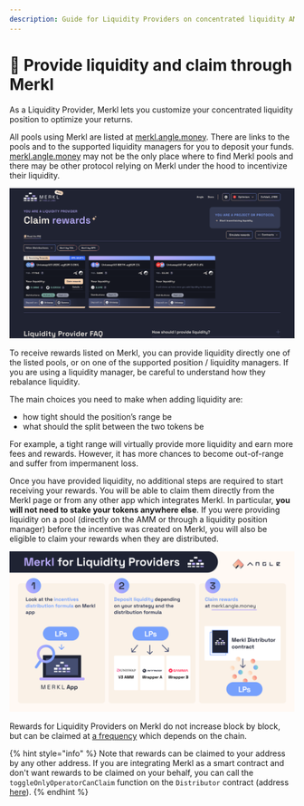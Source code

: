 ```yaml
---
description: Guide for Liquidity Providers on concentrated liquidity AMMs to enjoy Merkl
---
```


# 🌊 Provide liquidity and claim through Merkl

As a Liquidity Provider, Merkl lets you customize your concentrated liquidity position to optimize your returns.

All pools using Merkl are listed at [merkl.angle.money](https://merkl.angle.money). There are links to the pools and to the supported liquidity managers for you to deposit your funds. [merkl.angle.money](https://merkl.angle.money) may not be the only place where to find Merkl pools and there may be other protocol relying on Merkl under the hood to incentivize their liquidity.

![Merkl Claim](/.gitbook/assets/merkl-claim2.png)

To receive rewards listed on Merkl, you can provide liquidity directly one of the listed pools, or on one of the supported position / liquidity managers. If you are using a liquidity manager, be careful to understand how they rebalance liquidity.

The main choices you need to make when adding liquidity are:

- how tight should the position’s range be
- what should the split between the two tokens be

For example, a tight range will virtually provide more liquidity and earn more fees and rewards. However, it has more chances to become out-of-range and suffer from impermanent loss.

Once you have provided liquidity, no additional steps are required to start receiving your rewards. You will be able to claim them directly from the Merkl page or from any other app which integrates Merkl. In particular, **you will not need to stake your tokens anywhere else**.
If you were providing liquidity on a pool (directly on the AMM or through a liquidity position manager) before the incentive was created on Merkl, you will also be eligible to claim your rewards when they are distributed.

![Merkl Script](/.gitbook/assets/docs-merkl-for-lps.png)

Rewards for Liquidity Providers on Merkl do not increase block by block, but can be claimed at [a frequency](./helpers.md#🔗-live-amms-and-chains) which depends on the chain.

{% hint style="info" %}
Note that rewards can be claimed to your address by any other address. If you are integrating Merkl as a smart contract and don't want rewards to be claimed on your behalf, you can call the `toggleOnlyOperatorCanClaim` function on the `Distributor` contract (address [here](./helpers.md#🧑‍💻-smart-contracts)).
{% endhint %}
